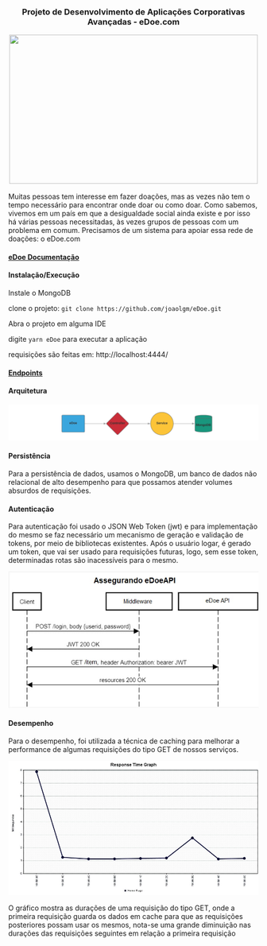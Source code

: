 <h3 align="center">
  Projeto de Desenvolvimento de Aplicações Corporativas Avançadas - eDoe.com
</h3>

<p align="center">
  <img src="https://lh3.googleusercontent.com/CialLrx1z-gxQBFmWHV_Bz-qy35TFjYHm7SC34IulYqkUQDmRc6glIpNHstyYu0C61-D-ILjk1VppH3Q54Ws54fmdo4fEl7gK24lMd_dx1J40JZjBM75Yh1Ru30SXksJPB2GgbAa" width="500" height="300">
</p>

  Muitas pessoas tem interesse em fazer doações, mas as vezes não tem o tempo necessário para encontrar onde doar ou como doar. Como sabemos, vivemos em um país em que a desigualdade social ainda existe e por isso há várias pessoas necessitadas, às vezes grupos de pessoas com um problema em comum. Precisamos de um sistema para apoiar essa rede de doações: o eDoe.com

<h4>
  <a href="https://docs.google.com/document/d/e/2PACX-1vST2TI5lDbtMlv8rhFYJkYnrfgqzyWDv6DDvvAajz3_KK4tAs_UnAbYdI6oeMQA6jEHo5HwUAatHmd8/pub">eDoe Documentação</a>
</h4>

<h4>
  Instalação/Execução
</h4>

Instale o MongoDB

clone o projeto: `git clone https://github.com/joaolgm/eDoe.git`

Abra o projeto em alguma IDE

digite `yarn eDoe` para executar a aplicação

requisições são feitas em: http://localhost:4444/

<h4>
  <a href="https://documenter.getpostman.com/view/4908896/SVfRsn2M?version=latest&fbclid=IwAR1tJNO4vDDTmAAe3c6LMkTsHYphsdLvD12vG53fn3q2A7Z8tiP8I-klOiY">
    Endpoints
  </a>
  
</h4>

<h4>
  Arquitetura
</h4>

<p align="center">
  <img src="https://raw.githubusercontent.com/joaolgm/eDoe/master/imagens/eDoe.png">
</p>

<h4>
  Persistência
</h4>

Para a persistência de dados, usamos o MongoDB, um banco de dados não relacional de alto desempenho para que possamos atender volumes absurdos de requisições.

<h4>
  Autenticação
</h4>

Para autenticação foi usado o JSON Web Token (jwt) e para implementação do mesmo se faz necessário um mecanismo de geração e validação de tokens, por meio de bibliotecas existentes.
 Após o usuário logar, é gerado um token, que vai ser usado para requisições futuras, logo, sem esse token, determinadas rotas são inacessíveis para o mesmo.


<p align="center">
  <img src="https://raw.githubusercontent.com/joaolgm/eDoe/master/imagens/eDoeJWT.jpg">
</p>
<h4>
  Desempenho
</h4>

Para o desempenho, foi utilizada a técnica de caching para melhorar a performance de algumas requisições do tipo GET de nossos serviços.

<p align="center">
  <img src="https://raw.githubusercontent.com/joaolgm/eDoe/master/imagens/graficoDesempenho.jpeg">
</p>

O gráfico mostra as durações de uma requisição do tipo GET, onde a primeira requisição guarda os dados em cache para que as requisições posteriores possam usar os mesmos, nota-se uma grande diminuição nas durações das requisições seguintes em relação a primeira requisição
